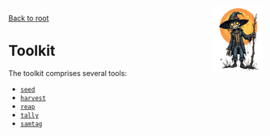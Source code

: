 <img style="float:right;width:100px;" src="../img/scarecrow.png" alt="scarecrow"/>

[Back to root](root.md)

# Toolkit

The toolkit comprises several tools: 
* [`seed`](toolkit_seed.md)
* [`harvest`](toolkit_harvest.md)
* [`reap`](toolkit_reap.md)
* [`tally`](toolkit_tally.md)
* [`samtag`](toolkit_samtag.md)
